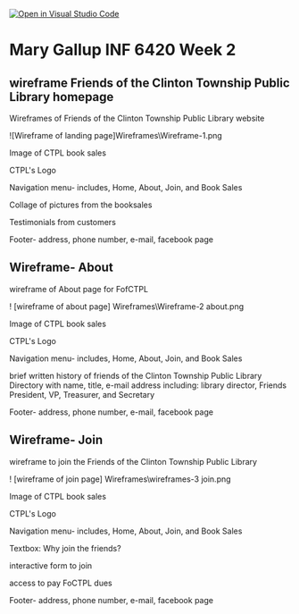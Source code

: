 [![Open in Visual Studio Code](https://classroom.github.com/assets/open-in-vscode-2e0aaae1b6195c2367325f4f02e2d04e9abb55f0b24a779b69b11b9e10269abc.svg)](https://classroom.github.com/online_ide?assignment_repo_id=17631495&assignment_repo_type=AssignmentRepo)
# Mary Gallup INF 6420 Week 2

## wireframe Friends of the Clinton Township Public Library homepage

Wireframes of Friends of the Clinton Township Public Library website

![Wireframe of landing page]Wireframes\Wireframe-1.png

Image of CTPL book sales

CTPL's Logo

Navigation menu- includes, Home, About, Join, and Book Sales

Collage of pictures from the booksales

Testimonials from customers

Footer- address, phone number, e-mail, facebook page


## Wireframe- About

wireframe of About page for FofCTPL

! [wireframe of about page] Wireframes\Wireframe-2 about.png

Image of CTPL book sales

CTPL's Logo

Navigation menu- includes, Home, About, Join, and Book Sales

brief written history of friends of the Clinton Township Public Library
Directory with name, title, e-mail address including: library director, Friends President, VP, Treasurer, and Secretary

Footer- address, phone number, e-mail, facebook page

## Wireframe- Join

wireframe to join the Friends of the Clinton Township Public Library

! [wireframe of join page] Wireframes\wireframes-3 join.png

Image of CTPL book sales

CTPL's Logo

Navigation menu- includes, Home, About, Join, and Book Sales

Textbox: Why join the friends?

interactive form to join

access to pay FoCTPL dues

Footer- address, phone number, e-mail, facebook page

